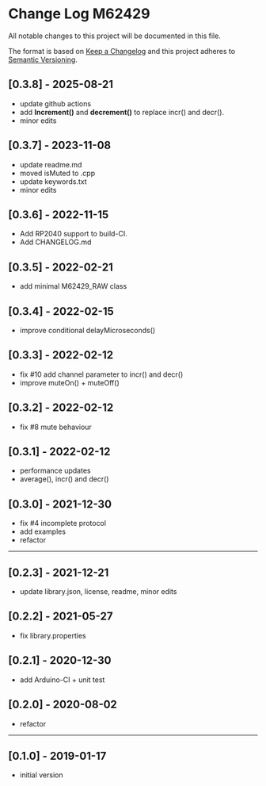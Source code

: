 # Change Log M62429

All notable changes to this project will be documented in this file.

The format is based on [Keep a Changelog](http://keepachangelog.com/)
and this project adheres to [Semantic Versioning](http://semver.org/).


## [0.3.8] - 2025-08-21
- update github actions
- add **Increment()** and **decrement()** to replace incr() and decr().
- minor edits

## [0.3.7] - 2023-11-08
- update readme.md
- moved isMuted to .cpp
- update keywords.txt
- minor edits

## [0.3.6] - 2022-11-15
- Add RP2040 support to build-CI.
- Add CHANGELOG.md

## [0.3.5] - 2022-02-21
- add minimal M62429_RAW class

## [0.3.4] - 2022-02-15
- improve conditional delayMicroseconds()

## [0.3.3] - 2022-02-12
- fix #10 add channel parameter to incr() and decr()
- improve muteOn() + muteOff()

## [0.3.2] - 2022-02-12
- fix #8 mute behaviour

## [0.3.1] - 2022-02-12
- performance updates
- average(), incr() and decr()

## [0.3.0] - 2021-12-30
- fix #4 incomplete protocol
- add examples
- refactor

----

## [0.2.3] - 2021-12-21
- update library.json, license, readme, minor edits

## [0.2.2] - 2021-05-27
- fix library.properties

## [0.2.1] - 2020-12-30
- add Arduino-CI + unit test

## [0.2.0] - 2020-08-02
- refactor

----

## [0.1.0] - 2019-01-17
- initial version


